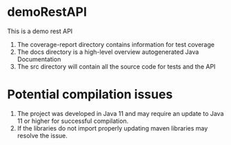# demoRestAPI

This is a demo rest API

1. The coverage-report directory contains information for test coverage
2. The docs directory is a high-level overview autogenerated Java Documentation
3. The src directory will contain all the source code for tests and the API

# Potential compilation issues
1. The project was developed in Java 11 and may require an update to Java 11 or higher for successful compilation. 
2. If the libraries do not import properly updating maven libraries may resolve the issue.

